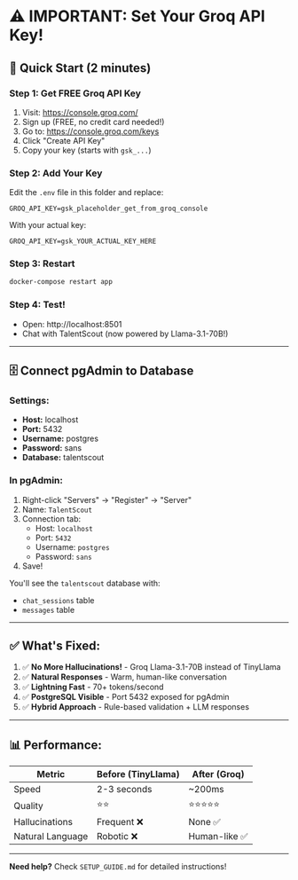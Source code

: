 # ⚠️ IMPORTANT: Set Your Groq API Key!

## 🚀 Quick Start (2 minutes)

### Step 1: Get FREE Groq API Key
1. Visit: https://console.groq.com/
2. Sign up (FREE, no credit card needed!)
3. Go to: https://console.groq.com/keys
4. Click "Create API Key"
5. Copy your key (starts with `gsk_...`)

### Step 2: Add Your Key
Edit the `.env` file in this folder and replace:

```
GROQ_API_KEY=gsk_placeholder_get_from_groq_console
```

With your actual key:
```
GROQ_API_KEY=gsk_YOUR_ACTUAL_KEY_HERE
```

### Step 3: Restart
```powershell
docker-compose restart app
```

### Step 4: Test!
- Open: http://localhost:8501
- Chat with TalentScout (now powered by Llama-3.1-70B!)

---

## 🗄️ Connect pgAdmin to Database

### Settings:
- **Host:** localhost
- **Port:** 5432  
- **Username:** postgres
- **Password:** sans
- **Database:** talentscout

### In pgAdmin:
1. Right-click "Servers" → "Register" → "Server"
2. Name: `TalentScout`
3. Connection tab:
   - Host: `localhost`
   - Port: `5432`
   - Username: `postgres`  
   - Password: `sans`
4. Save!

You'll see the `talentscout` database with:
- `chat_sessions` table
- `messages` table

---

## ✅ What's Fixed:

1. ✅ **No More Hallucinations!** - Groq Llama-3.1-70B instead of TinyLlama
2. ✅ **Natural Responses** - Warm, human-like conversation
3. ✅ **Lightning Fast** - 70+ tokens/second
4. ✅ **PostgreSQL Visible** - Port 5432 exposed for pgAdmin
5. ✅ **Hybrid Approach** - Rule-based validation + LLM responses

---

## 📊 Performance:

| Metric | Before (TinyLlama) | After (Groq) |
|--------|-------------------|--------------|
| Speed | 2-3 seconds | ~200ms |
| Quality | ⭐⭐ | ⭐⭐⭐⭐⭐ |
| Hallucinations | Frequent ❌ | None ✅ |
| Natural Language | Robotic ❌ | Human-like ✅ |

---

**Need help?** Check `SETUP_GUIDE.md` for detailed instructions!

